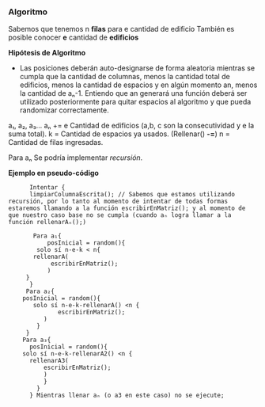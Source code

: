 ### **Algoritmo**
  Sabemos que tenemos n **filas** para e cantidad de edificio 
  También es posible conocer **e** cantidad de **edificios**  
  
  **Hipótesis de Algoritmo**

*   Las posiciones deberán auto-designarse de forma aleatoria mientras se cumpla
      que la cantidad de columnas, menos la cantidad total de edificios, menos
       la cantidad de espacios y en algún momento an, menos la cantidad de aₙ-1.
       Entiendo que an generará una función deberá ser utilizado posteriormente
       para quitar espacios al algoritmo y que pueda randomizar correctamente.

  a₁, a₂, a₃... aₙ += e Cantidad de edificios (a,b, c son la consecutividad y e la suma total).
  k = Cantidad de espacios ya usados. (Rellenar() **-=**)
  n = Cantidad de filas ingresadas.
 
  Para aₙ
    Se podría implementar *recursión*.
	
	
**Ejemplo en pseudo-código**
 
		  Intentar {
  		  limpiarColumnaEscrita(); // Sabemos que estamos utilizando recursión, por lo tanto al momento de intentar de todas formas estaremos llamando a la función escribirEnMatriz(); y al momento de que nuestro caso base no se cumpla (cuando aₙ logra llamar a la función rellenarAₙ();)
 		
 		   Para a₁{
    		   posInicial = random(){
     	    solo sí n-e-k < n{
           rellenarA(
                escribirEnMatriz();
               )
         }
 		  }
 		 Para a₂{
 	    posInicial = random(){
 	       solo sí n-e-k-rellenarA() <n {
 	              escribirEnMatriz();
              )
		   	}
   		 }
    	Para a₃{
    	  posInicial = random(){
        solo sí n-e-k-rellenarA2() <n {
          rellenarA3(
              escribirEnMatriz();
              )
              }
		    }
		  } Mientras llenar aₙ (o a3 en este caso) no se ejecute;
